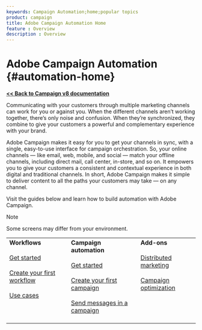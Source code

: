 ```yaml
---
keywords: Campaign Automation;home;popular topics
product: campaign
title: Adobe Campaign Automation Home
feature : Overview
description : Overview
---
```

# Adobe Campaign Automation {#automation-home}

**[<< Back to Campaign v8 documentation](https://experienceleague.adobe.com/docs/campaign/campaign-v8/campaign-home.html)**

Communicating with your customers through multiple marketing channels can work for you or against you. When the different channels aren’t working together, there’s only noise and confusion. When they’re synchronized, they combine to give your customers a powerful and complementary experience with your brand.

Adobe Campaign makes it easy for you to get your channels in sync, with a single, easy-to-use interface for campaign orchestration. So, your online channels — like email, web, mobile, and social — match your offline channels, including direct mail, call center, in-store, and so on. It empowers you to give your customers a consistent and contextual experience in both digital and traditional channels. In short, Adobe Campaign makes it simple to deliver content to all the paths your customers may take — on any channel.


Visit the guides below and learn how to build automation with Adobe Campaign.

>[!NOTE]
>Some screens may differ from your environment. 
>


<table>
<tr>
  <td valign="top">
    <div>
    <b>Workflows</b>
    </div>
    <br>
    <div>
    <a href="workflow/about-workflows.md">Get started</a>
    </div>
    <br>     
    <div>
    <a href="workflow/build-a-workflow.md">Create your first workflow</a>
    </div>
    <br>
    <div>
    <a href="workflow/workflow-use-cases.md">Use cases</a>
    </div>
    <br>
  </td>
  <td valign="top">
    <div>
    <b>Campaign  automation</b>
    </div>
    <br>
    <div>
    <a href="campaigns/set-up-campaigns.md">Get started</a>
    </div>
    <br>
    <div>
    <a href="campaigns/marketing-campaign-create.md">Create your first campaign</a>
    </div>
    <br>
    <div>
    <a href="campaigns/marketing-campaign-deliveries.md">Send messages in a campaign</a>
    </div>
    <br>
  </td>
  <td valign="top">
    <div>
    <b>Add-ons</b>
    </div>
    <br>
    <div>
    <a href="distributed-marketing/about-distributed-marketing.md">Distributed marketing</a>
    </div>
    <br>
    <div>
    <a href="campaign-opt/campaign-typologies.md">Campaign optimization</a>
    </div>
    <br>
  </td>
</tr>
</table>

